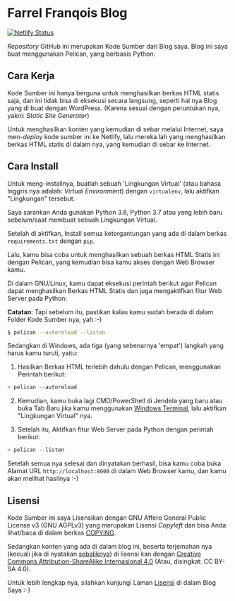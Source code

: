# Farrel Franqois Blog
[![Netlify Status](https://api.netlify.com/api/v1/badges/edc59a5f-e63a-426c-ae65-cffe9153fa04/deploy-status)](https://app.netlify.com/sites/zen-edison-77bc37/deploys)

*Repository* GitHub ini merupakan Kode Sumber dari Blog saya. Blog ini saya buat menggunakan Pelican, yang berbasis Python.

## Cara Kerja
Kode Sumber ini hanya berguna untuk menghasilkan berkas HTML statis saja, dan ini tidak bisa di eksekusi secara langsung, seperti hal nya Blog yang di buat dengan WordPress. (Karena sesuai dengan peruntukan nya, yakni: *Static Site Generator*)

Untuk menghasilkan konten yang kemudian di sebar melalui Internet, saya men-*deploy* kode sumber ini ke Netlify, lalu mereka lah yang menghasilkan berkas HTML statis di dalam nya, yang kemudian di sebar ke Internet.

## Cara Install
Untuk meng-installnya, buatlah sebuah 'Lingkungan Virtual' (atau bahasa Inggris nya adalah: *Virtual Environment*) dengan `virtualenv`, lalu aktifkan "Lingkungan" tersebut.

Saya sarankan Anda gunakan Python 3.6, Python 3.7 atau yang lebih baru sebelum/saat membuat sebuah Lingkungan Virtual.

Setelah di aktifkan, Install semua ketergantungan yang ada di dalam berkas `requirements.txt` dengan `pip`.

Lalu, kamu bisa coba untuk menghasilkan sebuah berkas HTML Statis ini dengan Pelican, yang kemudian bisa kamu akses dengan Web Browser kamu.

Di dalam GNU/Linux, kamu dapat eksekusi perintah berikut agar Pelican dapat menghasilkan Berkas HTML Statis dan juga mengaktifkan fitur Web Server pada Python:

**Catatan**: Tapi sebelum itu, pastikan kalau kamu sudah berada di dalam Folder Kode Sumber nya, yah :-)

```bash
$ pelican --autoreload --listen
```

Sedangkan di Windows, ada tiga (yang sebenarnya 'empat') langkah yang harus kamu turuti, yaitu:
1. Hasilkan Berkas HTML terlebih dahulu dengan Pelican, menggunakan Perintah berikut:
```powershell
> pelican --autoreload
```
2. Kemudian, kamu buka lagi CMD/PowerShell di Jendela yang baru atau buka Tab Baru jika kamu menggunakan [Windows Terminal](https://github.com/microsoft/terminal), lalu aktifkan "Lingkungan Virtual" nya.

3. Setelah itu, Aktifkan fitur Web Server pada Python dengan perintah berikut:
```powershell
> pelican --listen
```

Setelah semua nya selesai dan dinyatakan berhasil, bisa kamu coba buka Alamat URL `http://localhost:8000` di dalam Web Browser kamu, dan kamu akan melihat hasilnya :-)

## Lisensi
Kode Sumber ini saya Lisensikan dengan GNU Affero General Public License v3 (GNU AGPLv3) yang merupakan Lisensi *Copyleft* dan bisa Anda lihat/baca di dalam berkas [COPYING](https://github.com/FarrelF/FarrelF-Blog/blob/master/COPYING).

Sedangkan konten yang ada di dalam blog ini, beserta terjemahan nya (kecuali jika di nyatakan [sebaliknya](https://farrel.franqois.id/catatan-hukum)) di lisensi kan dengan [Creative Commons Attribution-ShareAlike Internasional 4.0](https://creativecommons.org/licenses/by-sa/4.0/) (Atau, disingkat: CC BY-SA 4.0).

Untuk lebih lengkap nya, silahkan kunjungi Laman [Lisensi](https://farrel.franqois.id/lisensi) di dalam Blog Saya :-)
